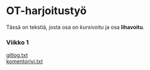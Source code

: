 # OT-harjoitustyö

Tässä on tekstiä, josta osa on *kursivoitu* ja osa **lihavoitu**.

### Viikko 1

[gitlog.txt](https://github.com/Miejo/ot-harjoitustyo/blob/master/laskarit/viikko1/gitlog.txt)  
[komentorivi.txt](https://github.com/Miejo/ot-harjoitustyo/blob/master/laskarit/viikko1/komentorivi.txt)
